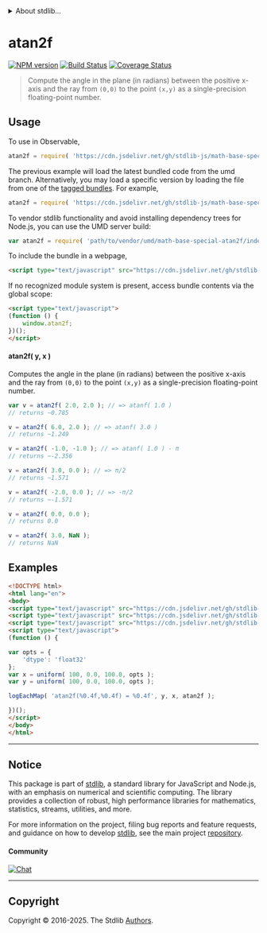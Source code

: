 <!--

@license Apache-2.0

Copyright (c) 2025 The Stdlib Authors.

Licensed under the Apache License, Version 2.0 (the "License");
you may not use this file except in compliance with the License.
You may obtain a copy of the License at

   http://www.apache.org/licenses/LICENSE-2.0

Unless required by applicable law or agreed to in writing, software
distributed under the License is distributed on an "AS IS" BASIS,
WITHOUT WARRANTIES OR CONDITIONS OF ANY KIND, either express or implied.
See the License for the specific language governing permissions and
limitations under the License.

-->


<details>
  <summary>
    About stdlib...
  </summary>
  <p>We believe in a future in which the web is a preferred environment for numerical computation. To help realize this future, we've built stdlib. stdlib is a standard library, with an emphasis on numerical and scientific computation, written in JavaScript (and C) for execution in browsers and in Node.js.</p>
  <p>The library is fully decomposable, being architected in such a way that you can swap out and mix and match APIs and functionality to cater to your exact preferences and use cases.</p>
  <p>When you use stdlib, you can be absolutely certain that you are using the most thorough, rigorous, well-written, studied, documented, tested, measured, and high-quality code out there.</p>
  <p>To join us in bringing numerical computing to the web, get started by checking us out on <a href="https://github.com/stdlib-js/stdlib">GitHub</a>, and please consider <a href="https://opencollective.com/stdlib">financially supporting stdlib</a>. We greatly appreciate your continued support!</p>
</details>

# atan2f

[![NPM version][npm-image]][npm-url] [![Build Status][test-image]][test-url] [![Coverage Status][coverage-image]][coverage-url] <!-- [![dependencies][dependencies-image]][dependencies-url] -->

> Compute the angle in the plane (in radians) between the positive x-axis and the ray from `(0,0)` to the point `(x,y)` as a single-precision floating-point number.



<section class="usage">

## Usage

To use in Observable,

```javascript
atan2f = require( 'https://cdn.jsdelivr.net/gh/stdlib-js/math-base-special-atan2f@umd/browser.js' )
```
The previous example will load the latest bundled code from the umd branch. Alternatively, you may load a specific version by loading the file from one of the [tagged bundles](https://github.com/stdlib-js/math-base-special-atan2f/tags). For example,

```javascript
atan2f = require( 'https://cdn.jsdelivr.net/gh/stdlib-js/math-base-special-atan2f@v0.0.0-umd/browser.js' )
```

To vendor stdlib functionality and avoid installing dependency trees for Node.js, you can use the UMD server build:

```javascript
var atan2f = require( 'path/to/vendor/umd/math-base-special-atan2f/index.js' )
```

To include the bundle in a webpage,

```html
<script type="text/javascript" src="https://cdn.jsdelivr.net/gh/stdlib-js/math-base-special-atan2f@umd/browser.js"></script>
```

If no recognized module system is present, access bundle contents via the global scope:

```html
<script type="text/javascript">
(function () {
    window.atan2f;
})();
</script>
```

#### atan2f( y, x )

Computes the angle in the plane (in radians) between the positive x-axis and the ray from `(0,0)` to the point `(x,y)` as a single-precision floating-point number.

```javascript
var v = atan2f( 2.0, 2.0 ); // => atanf( 1.0 )
// returns ~0.785

v = atan2f( 6.0, 2.0 ); // => atanf( 3.0 )
// returns ~1.249

v = atan2f( -1.0, -1.0 ); // => atanf( 1.0 ) - π
// returns ~-2.356

v = atan2f( 3.0, 0.0 ); // => π/2
// returns ~1.571

v = atan2f( -2.0, 0.0 ); // => -π/2
// returns ~-1.571

v = atan2f( 0.0, 0.0 );
// returns 0.0

v = atan2f( 3.0, NaN );
// returns NaN
```

</section>

<!-- /.usage -->

<section class="examples">

## Examples

<!-- eslint no-undef: "error" -->

```html
<!DOCTYPE html>
<html lang="en">
<body>
<script type="text/javascript" src="https://cdn.jsdelivr.net/gh/stdlib-js/random-array-uniform@umd/browser.js"></script>
<script type="text/javascript" src="https://cdn.jsdelivr.net/gh/stdlib-js/console-log-each-map@umd/browser.js"></script>
<script type="text/javascript" src="https://cdn.jsdelivr.net/gh/stdlib-js/math-base-special-atan2f@umd/browser.js"></script>
<script type="text/javascript">
(function () {

var opts = {
    'dtype': 'float32'
};
var x = uniform( 100, 0.0, 100.0, opts );
var y = uniform( 100, 0.0, 100.0, opts );

logEachMap( 'atan2f(%0.4f,%0.4f) = %0.4f', y, x, atan2f );

})();
</script>
</body>
</html>
```

</section>

<!-- /.examples -->

<!-- C interface documentation. -->



<!-- Section for related `stdlib` packages. Do not manually edit this section, as it is automatically populated. -->

<section class="related">

</section>

<!-- /.related -->

<!-- Section for all links. Make sure to keep an empty line after the `section` element and another before the `/section` close. -->


<section class="main-repo" >

* * *

## Notice

This package is part of [stdlib][stdlib], a standard library for JavaScript and Node.js, with an emphasis on numerical and scientific computing. The library provides a collection of robust, high performance libraries for mathematics, statistics, streams, utilities, and more.

For more information on the project, filing bug reports and feature requests, and guidance on how to develop [stdlib][stdlib], see the main project [repository][stdlib].

#### Community

[![Chat][chat-image]][chat-url]

---

## Copyright

Copyright &copy; 2016-2025. The Stdlib [Authors][stdlib-authors].

</section>

<!-- /.stdlib -->

<!-- Section for all links. Make sure to keep an empty line after the `section` element and another before the `/section` close. -->

<section class="links">

[npm-image]: http://img.shields.io/npm/v/@stdlib/math-base-special-atan2f.svg
[npm-url]: https://npmjs.org/package/@stdlib/math-base-special-atan2f

[test-image]: https://github.com/stdlib-js/math-base-special-atan2f/actions/workflows/test.yml/badge.svg?branch=main
[test-url]: https://github.com/stdlib-js/math-base-special-atan2f/actions/workflows/test.yml?query=branch:main

[coverage-image]: https://img.shields.io/codecov/c/github/stdlib-js/math-base-special-atan2f/main.svg
[coverage-url]: https://codecov.io/github/stdlib-js/math-base-special-atan2f?branch=main

<!--

[dependencies-image]: https://img.shields.io/david/stdlib-js/math-base-special-atan2f.svg
[dependencies-url]: https://david-dm.org/stdlib-js/math-base-special-atan2f/main

-->

[chat-image]: https://img.shields.io/gitter/room/stdlib-js/stdlib.svg
[chat-url]: https://app.gitter.im/#/room/#stdlib-js_stdlib:gitter.im

[stdlib]: https://github.com/stdlib-js/stdlib

[stdlib-authors]: https://github.com/stdlib-js/stdlib/graphs/contributors

[umd]: https://github.com/umdjs/umd
[es-module]: https://developer.mozilla.org/en-US/docs/Web/JavaScript/Guide/Modules

[deno-url]: https://github.com/stdlib-js/math-base-special-atan2f/tree/deno
[deno-readme]: https://github.com/stdlib-js/math-base-special-atan2f/blob/deno/README.md
[umd-url]: https://github.com/stdlib-js/math-base-special-atan2f/tree/umd
[umd-readme]: https://github.com/stdlib-js/math-base-special-atan2f/blob/umd/README.md
[esm-url]: https://github.com/stdlib-js/math-base-special-atan2f/tree/esm
[esm-readme]: https://github.com/stdlib-js/math-base-special-atan2f/blob/esm/README.md
[branches-url]: https://github.com/stdlib-js/math-base-special-atan2f/blob/main/branches.md

<!-- <related-links> -->

<!-- </related-links> -->

</section>

<!-- /.links -->
